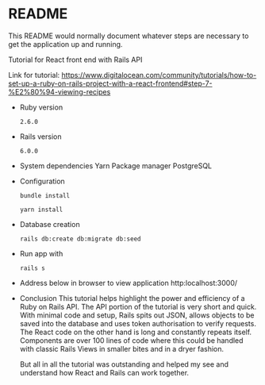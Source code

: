 # README

This README would normally document whatever steps are necessary to get the
application up and running.

Tutorial for React front end with Rails API

Link for tutorial:
https://www.digitalocean.com/community/tutorials/how-to-set-up-a-ruby-on-rails-project-with-a-react-frontend#step-7-%E2%80%94-viewing-recipes

* Ruby version

  ```2.6.0```

* Rails version
  
  ```6.0.0```

* System dependencies
  Yarn Package manager
  PostgreSQL

* Configuration

  ```bundle install```

  ```yarn install```

* Database creation
  
  ```rails db:create db:migrate db:seed```

* Run app with
  
  ```rails s```
  
 * Address below in browser to view application
  http:localhost:3000/

* Conclusion
  This tutorial helps highlight the power and efficiency of a Ruby on Rails API. The API portion of the tutorial is very short and quick. With minimal code and setup, Rails spits out JSON, allows objects to be saved into the database and uses token authorisation to verify requests. The React code on the other hand is long and constantly repeats itself. Components are over 100 lines of code where this could be handled with classic Rails Views in smaller bites and in a dryer fashion.

  But all in all the tutorial was outstanding and helped my see and understand how React and Rails can work together. 

